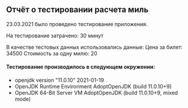## Отчёт о тестировании расчета миль

23.03.2021 было проведено тестирование приложения.

На тестирование затрачено: 30 минут

В качестве тестовых данных использовались данные:
Цена за билет: 34500
Стоимость за одну милю: 20

#### Тестирование производилось в следующем окружении:

* openjdk version "11.0.10" 2021-01-19
* OpenJDK Runtime Environment AdoptOpenJDK (build 11.0.10+9)
* OpenJDK 64-Bit Server VM AdoptOpenJDK (build 11.0.10+9, mixed mode)
